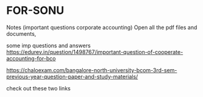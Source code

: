 # FOR-SONU
Notes (important questions corporate accounting)
Open all the pdf files and documents,

some imp questions and answers
https://edurev.in/question/1498767/important-question-of-cooperate-accounting-for-bco

https://chaloexam.com/bangalore-north-university-bcom-3rd-sem-previous-year-question-paper-and-study-materials/

check out these two links
